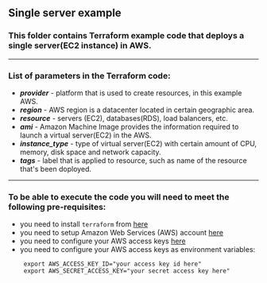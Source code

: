 ## Single server example 

### This folder contains Terraform example code that deploys a single server(EC2 instance) in AWS.
------------------------------------------------------------------------------------------------

### List of parameters in the Terraform code:
- __*provider*__ - platform that is used to create resources, in this example AWS.
- __*region*__ - AWS region is a datacenter located in certain geographic area.
- __*resource*__ - servers (EC2), databases(RDS), load balancers, etc. 
- __*ami*__ - Amazon Machine Image provides the information required to launch a virtual server(EC2) in the AWS.
- __*instance_type*__ - type of virtual server(EC2) with certain amount of CPU, memory, disk space and network capacity. 
- __*tags*__ - label that is applied to resource, such as name of the resource that's been doployed. 
------------------------------------------------------------------------------------------------------------------





### To be able to execute the code you will need to meet the following pre-requisites:
- you need to install `terraform` from [here](https://www.terraform.io/downloads.html)
- you need to setup Amazon Web Services (AWS) account [here](https://aws.amazon.com/)
- you need to configure your AWS access keys [here](https://docs.aws.amazon.com/general/latest/gr/aws-sec-cred-types.html#access-keys-and-secret-access-keys)
- you need to configure your AWS access keys as environment variables:
   ```
    export AWS_ACCESS_KEY_ID="your access key id here"
    export AWS_SECRET_ACCESS_KEY="your secret access key here"
   ```
